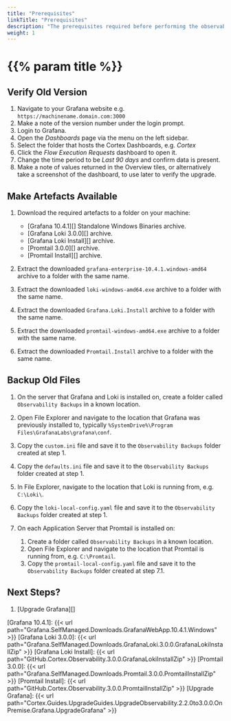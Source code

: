 ```yaml
---
title: "Prerequisites"
linkTitle: "Prerequisites"
description: "The prerequisites required before performing the observability upgrade."
weight: 1
---
```


# {{% param title %}}

## Verify Old Version

1. Navigate to your Grafana website e.g. `https://machinename.domain.com:3000`
1. Make a note of the version number under the login prompt.
1. Login to Grafana.
1. Open the *Dashboards* page via the menu on the left sidebar.
1. Select the folder that hosts the Cortex Dashboards, e.g. *Cortex*
1. Click the *Flow Execution Requests* dashboard to open it.
1. Change the time period to be *Last 90 days* and confirm data is present.
1. Make a note of values returned in the Overview tiles, or alternatively take a screenshot of the dashboard, to use later to verify the upgrade.

## Make Artefacts Available

1. Download the required artefacts to a folder on your machine:

    * [Grafana 10.4.1][] Standalone Windows Binaries archive.
    * [Grafana Loki 3.0.0][] archive.
    * [Grafana Loki Install][] archive.
    * [Promtail 3.0.0][] archive.
    * [Promtail Install][] archive.

1. Extract the downloaded `grafana-enterprise-10.4.1.windows-amd64` archive to a folder with the same name.
1. Extract the downloaded `loki-windows-amd64.exe` archive to a folder with the same name.
1. Extract the downloaded `Grafana.Loki.Install` archive to a folder with the same name.
1. Extract the downloaded `promtail-windows-amd64.exe` archive to a folder with the same name.
1. Extract the downloaded `Promtail.Install` archive to a folder with the same name.

## Backup Old Files

1. On the server that Grafana and Loki is installed on, create a folder called `Observability Backups` in a known location.
1. Open File Explorer and navigate to the location that Grafana was previously installed to, typically `%SystemDrive%\Program Files\GrafanaLabs\grafana\conf`.
1. Copy the `custom.ini` file and save it to the `Observability Backups` folder created at step 1.
1. Copy the `defaults.ini` file and save it to the `Observability Backups` folder created at step 1.
1. In File Explorer, navigate to the location that Loki is running from, e.g. `C:\Loki\`.
1. Copy the `loki-local-config.yaml` file and save it to the `Observability Backups` folder created at step 1.
1. On each Application Server that Promtail is installed on:

    1. Create a folder called `Observability Backups` in a known location.
    1. Open File Explorer and navigate to the location that Promtail is running from, e.g. `C:\Promtail`.
    1. Copy the `promtail-local-config.yaml` file and save it to the `Observability Backups` folder created at step 7.1.

## Next Steps?

1. [Upgrade Grafana][]

[Grafana 10.4.1]: {{< url path="Grafana.SelfManaged.Downloads.GrafanaWebApp.10.4.1.Windows" >}}
[Grafana Loki 3.0.0]: {{< url path="Grafana.SelfManaged.Downloads.GrafanaLoki.3.0.0.GrafanaLokiInstallZip" >}}
[Grafana Loki Install]: {{< url path="GitHub.Cortex.Observability.3.0.0.GrafanaLokiInstallZip" >}}
[Promtail 3.0.0]:  {{< url path="Grafana.SelfManaged.Downloads.Promtail.3.0.0.PromtailInstallZip" >}}
[Promtail Install]: {{< url path="GitHub.Cortex.Observability.3.0.0.PromtailInstallZip" >}}
[Upgrade Grafana]: {{< url path="Cortex.Guides.UpgradeGuides.UpgradeObservability.2.2.0to3.0.0.OnPremise.Grafana.UpgradeGrafana" >}}
